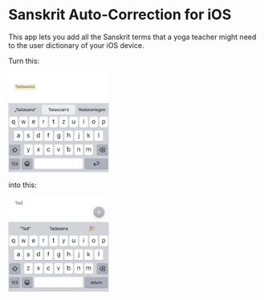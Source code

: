 # Sanskrit Auto-Correction for iOS

This app lets you add all the Sanskrit terms that a yoga teacher might need to the user dictionary of your iOS device.

Turn this:

<img src="images/before.png" alt="before" width="200px">

into this:

<img src="images/after.png" alt="after" width="200px">